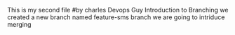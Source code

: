 This is my second file
#by charles Devops Guy
Introduction to Branching
we created a new branch named feature-sms branch
we are going to intriduce merging
